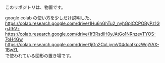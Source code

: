 このリポジトリは、物置です。

google colab の使い方を少しだけ説明した、<br>
https://colab.research.google.com/drive/1Hu6nGhTu2_nyhGplCCPOByPz1GgJfhVz<br>
https://colab.research.google.com/drive/1f3RsdIH0yJAtGo1NRnzevTYOS-7oH4Gw<br>
https://colab.research.google.com/drive/1jGn2CoLiymV04doafkpzWnjYAX-1BwZL<br>
で使われている図形の置き場です。

